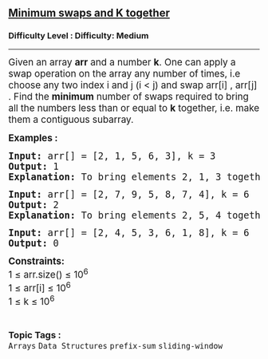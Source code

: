 <h2><a href="https://www.geeksforgeeks.org/problems/minimum-swaps-required-to-bring-all-elements-less-than-or-equal-to-k-together4847/1?page=1&difficulty=Medium&status=unsolved,attempted&sprint=94ade6723438d94ecf0c00c3937dad55&sortBy=accuracy">Minimum swaps and K together</a></h2><h3>Difficulty Level : Difficulty: Medium</h3><hr><div class="problems_problem_content__Xm_eO"><p><span style="font-size: 14pt;">Given an array <strong>arr</strong>&nbsp;and a number <strong>k</strong>. One can apply a swap operation on the array any number of times, i.e choose any two index i and j&nbsp;(i &lt; j) and swap arr[i] , arr[j] . Find the&nbsp;<strong>minimum</strong>&nbsp;number of swaps required to bring all the numbers less than or equal to&nbsp;<strong>k</strong>&nbsp;together, i.e. make them a contiguous&nbsp;subarray.</span></p>
<p><span style="font-size: 14pt;"><strong>Examples :</strong></span></p>
<pre><span style="font-size: 14pt;"><strong>Input:</strong> arr[] = [2, 1, 5, 6, 3], k = 3
<strong>Output:</strong> 1
<strong>Explanation: </strong>To bring elements 2, 1, 3 together, swap index 2 with 4 (0-based indexing), i.e. element arr[2] = 5 with arr[4] = 3 such that final array will be- arr[] = [2, 1, 3, 6, 5]
</span></pre>
<pre><span style="font-size: 14pt;"><strong>Input:</strong> arr[] = [2, 7, 9, 5, 8, 7, 4], k = 6 <strong>
Output:</strong> 2 
<strong>Explanation:</strong> To bring elements 2, 5, 4 together, swap index 0 with 2 (0-based indexing) and index 4 with 6 (0-based indexing) such that final array will be- arr[] = [9, 7, 2, 5, 4, 7, 8]<br></span></pre>
<pre><span style="font-size: 14pt;"><strong>Input:</strong> arr[] = [2, 4, 5, 3, 6, 1, 8], k = 6 <strong>
Output:</strong> 0</span></pre>
<p><span style="font-size: 14pt;"><strong>Constraints:</strong></span><br style="font-size: 18.6667px;"><span style="font-size: 14pt;">1 ≤ arr.size() ≤ 10<sup>6</sup></span><br style="font-size: 18.6667px;"><span style="font-size: 14pt;">1 ≤ arr[i] ≤ 10<sup>6</sup></span><br style="font-size: 18.6667px;"><span style="font-size: 14pt;">1 ≤ k ≤ 10<sup>6</sup></span></p></div><br><p><span style=font-size:18px><strong>Topic Tags : </strong><br><code>Arrays</code>&nbsp;<code>Data Structures</code>&nbsp;<code>prefix-sum</code>&nbsp;<code>sliding-window</code>&nbsp;